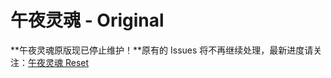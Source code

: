 # 午夜灵魂 - Original

**午夜灵魂原版现已停止维护！**原有的 Issues 将不再继续处理，最新进度请关注：[午夜灵魂 Reset](https://github.com/Heart-Fire-Project/midnight-soul/tree/Reset)
